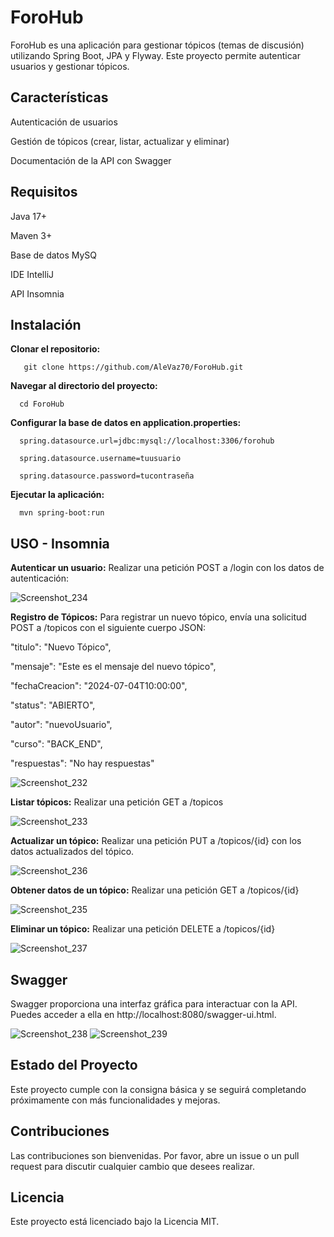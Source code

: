 # ForoHub
ForoHub es una aplicación para gestionar tópicos (temas de discusión) utilizando Spring Boot, JPA y Flyway. Este proyecto permite autenticar usuarios y gestionar tópicos.

## __Características__

Autenticación de usuarios

Gestión de tópicos (crear, listar, actualizar y eliminar)

Documentación de la API con Swagger

## __Requisitos__

Java 17+

Maven 3+

Base de datos MySQ

IDE IntelliJ

API Insomnia


## __Instalación__

__Clonar el repositorio:__

       git clone https://github.com/AleVaz70/ForoHub.git

__Navegar al directorio del proyecto:__

      cd ForoHub

__Configurar la base de datos en application.properties:__

      spring.datasource.url=jdbc:mysql://localhost:3306/forohub

      spring.datasource.username=tuusuario

      spring.datasource.password=tucontraseña

__Ejecutar la aplicación:__

      mvn spring-boot:run


## __USO - Insomnia__

__Autenticar un usuario:__
          Realizar una petición POST a /login con los datos de autenticación:


![Screenshot_234](https://github.com/AleVaz70/ForoHub/assets/124855251/7cb3a330-1691-4b04-a524-9eda59da08eb)


__Registro de Tópicos:__
         Para registrar un nuevo tópico, envía una solicitud POST a /topicos con el siguiente cuerpo JSON:

  "titulo": "Nuevo Tópico",
  
  "mensaje": "Este es el mensaje del nuevo tópico",
  
  "fechaCreacion": "2024-07-04T10:00:00",
  
  "status": "ABIERTO",
  
  "autor": "nuevoUsuario",
  
  "curso": "BACK_END",
  
  "respuestas": "No hay respuestas"




![Screenshot_232](https://github.com/AleVaz70/ForoHub/assets/124855251/19489d78-a1ab-4b96-bf3f-cda877225874)


__Listar tópicos:__ 
      Realizar una petición GET a /topicos


![Screenshot_233](https://github.com/AleVaz70/ForoHub/assets/124855251/c096a40e-ec19-4165-a04c-b8f6f6ac7f15)


__Actualizar un tópico:__
Realizar una petición PUT a /topicos/{id} con los datos actualizados del tópico.

![Screenshot_236](https://github.com/AleVaz70/ForoHub/assets/124855251/970d0f88-49af-45d0-bded-c25f10ceac31)


__Obtener datos de un tópico:__ 
Realizar una petición GET a /topicos/{id} 

![Screenshot_235](https://github.com/AleVaz70/ForoHub/assets/124855251/5447c8ea-5038-420d-b6d3-f3c67371312d)


__Eliminar un tópico:__
Realizar una petición DELETE a /topicos/{id}

![Screenshot_237](https://github.com/AleVaz70/ForoHub/assets/124855251/dc2891bd-2909-433a-a0a4-f50d509e07d2)



## __Swagger__

Swagger proporciona una interfaz gráfica para interactuar con la API. Puedes acceder a ella en           http://localhost:8080/swagger-ui.html.


![Screenshot_238](https://github.com/AleVaz70/ForoHub/assets/124855251/eba25203-b074-41ca-9dec-80ca89b846a0) 
![Screenshot_239](https://github.com/AleVaz70/ForoHub/assets/124855251/8ad32fd5-8a1a-41df-9d17-be482ac217b2)

## __Estado del Proyecto__
Este proyecto cumple con la consigna básica y se seguirá completando próximamente con más funcionalidades y mejoras.

## __Contribuciones__
Las contribuciones son bienvenidas. Por favor, abre un issue o un pull request para discutir cualquier cambio que desees realizar.

## __Licencia__
Este proyecto está licenciado bajo la Licencia MIT.


